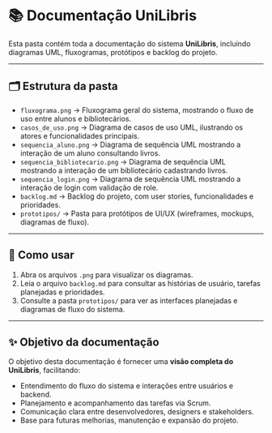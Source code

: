 # 📚 Documentação UniLibris

Esta pasta contém toda a documentação do sistema **UniLibris**, incluindo diagramas UML, fluxogramas, protótipos e backlog do projeto.

---

## 🗂 Estrutura da pasta

- `fluxograma.png` → Fluxograma geral do sistema, mostrando o fluxo de uso entre alunos e bibliotecários.  
- `casos_de_uso.png` → Diagrama de casos de uso UML, ilustrando os atores e funcionalidades principais.  
- `sequencia_aluno.png` → Diagrama de sequência UML mostrando a interação de um aluno consultando livros.  
- `sequencia_bibliotecario.png` → Diagrama de sequência UML mostrando a interação de um bibliotecário cadastrando livros.
- `sequencia_login.png` → Diagrama de sequência UML mostrando a interação de login com validação de role.
- `backlog.md` → Backlog do projeto, com user stories, funcionalidades e prioridades.  
- `prototipos/` → Pasta para protótipos de UI/UX (wireframes, mockups, diagramas de fluxo).  

---

## 📖 Como usar

1. Abra os arquivos `.png` para visualizar os diagramas.  
2. Leia o arquivo `backlog.md` para consultar as histórias de usuário, tarefas planejadas e prioridades.  
3. Consulte a pasta `prototipos/` para ver as interfaces planejadas e diagramas de fluxo do sistema.  

---

## ✨ Objetivo da documentação

O objetivo desta documentação é fornecer uma **visão completa do UniLibris**, facilitando:  

- Entendimento do fluxo do sistema e interações entre usuários e backend.  
- Planejamento e acompanhamento das tarefas via Scrum.  
- Comunicação clara entre desenvolvedores, designers e stakeholders.  
- Base para futuras melhorias, manutenção e expansão do projeto.

